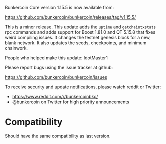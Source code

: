 Bunkercoin Core version 1.15.5 is now available from:

  <https://github.com/bunkercoin/bunkercoin/releases/tag/v1.15.5/>

This is a minor release. This update adds the `uptime` and `getchaintxstats` rpc commands 
and adds support for Boost 1.81.0 and QT 5.15.8 that fixes weird compiling issues.
It changes the testnet genesis block for a new, blank network. It also updates 
the seeds, checkpoints, and minimum chainwork.

People who helped make this update:
IdotMaster1


Please report bugs using the issue tracker at github:

  <https://github.com/bunkercoin/bunkercoin/issues>

To receive security and update notifications, please watch reddit or Twitter:

  * https://www.reddit.com/r/bunkercoinbkc/
  * @bunkercoin on Twitter for high priority announcements

Compatibility
==============

Should have the same compatibility as last version. 

